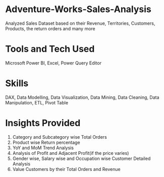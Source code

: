 # Adventure-Works-Sales-Analysis
Analyzed Sales Dataset based on their Revenue, Territories, Customers, Products, the return orders and many more
# Tools and Tech Used 
Microsoft Power BI, Excel, Power Query Editor
# Skills 
DAX, Data Modelling, Data Visualization, Data Mining, Data Cleaning, Data Manipulation, ETL, Pivot Table
# Insights Provided 
1. Category and Subcategory wise Total Orders 
2. Product wise Return percentage 
3. YoY and MoM Trend Analysis
4. Analysis of Profit and Adjacent Profit(if the price varies)
5. Gender wise, Salary wise and Occupation wise Customer Detailed Analysis
6. Value Customers by their Total Orders and Revenue 
